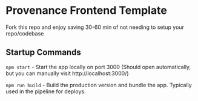 # Provenance Frontend Template
Fork this repo and enjoy saving 30-60 min of not needing to setup your repo/codebase

## Startup Commands
  `npm start` - Start the app locally on port 3000 (Should open automatically, but you can manually visit http://localhost:3000/)
  
  `npm run build` - Build the production version and bundle the app.  Typically used in the pipeline for deploys.